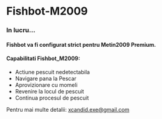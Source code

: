 # Fishbot-M2009

### In lucru... <br>

#### Fishbot va fi configurat strict pentru Metin2009 Premium.

#### Capabilitati Fishbot_M2009:

- Actiune pescuit nedetectabila
- Navigare pana la Pescar
- Aprovizionare cu momeli
- Revenire la locul de pescuit
- Continua procesul de pescuit


Pentru mai multe detalii: xcandid.exe@gmail.com
